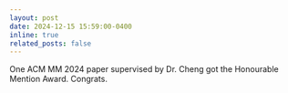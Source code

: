 ```yaml
---
layout: post
date: 2024-12-15 15:59:00-0400
inline: true
related_posts: false
---
```


One ACM MM 2024 paper supervised by Dr. Cheng got the Honourable Mention Award. Congrats.